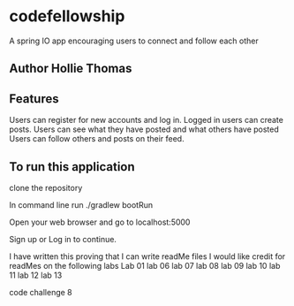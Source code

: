# codefellowship
A spring IO app encouraging users to connect and follow each other

## Author Hollie Thomas

## Features 
Users can register for new accounts and log in.
Logged in users can create posts.
Users can see what they have posted and what others have posted
Users can follow others and posts on their feed.

## To run this application

clone the repository

In command line run ./gradlew bootRun

Open your web browser and go to localhost:5000 

Sign up or Log in to continue.


I have written this proving that I can write readMe files I would like credit for readMes on the following labs
Lab
01
lab 06
lab 07
lab 08
lab 09
lab 10
lab 11
lab 12
lab 13

code challenge 8 

